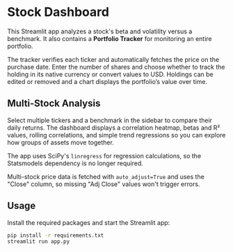 # Stock Dashboard

This Streamlit app analyzes a stock's beta and volatility versus a benchmark. It also contains a **Portfolio Tracker** for monitoring an entire portfolio.

The tracker verifies each ticker and automatically fetches the price on the purchase date. Enter the number of shares and choose whether to track the holding in its native currency or convert values to USD. Holdings can be edited or removed and a chart displays the portfolio’s value over time.

## Multi-Stock Analysis

Select multiple tickers and a benchmark in the sidebar to compare their daily returns. The dashboard displays a correlation heatmap, betas and R² values, rolling correlations, and simple trend regressions so you can explore how groups of assets move together.

The app uses SciPy's `linregress` for regression calculations, so the Statsmodels dependency is no longer required.

Multi-stock price data is fetched with `auto_adjust=True` and uses the "Close" column, so missing "Adj Close" values won't trigger errors.

## Usage

Install the required packages and start the Streamlit app:

```bash
pip install -r requirements.txt
streamlit run app.py
```
